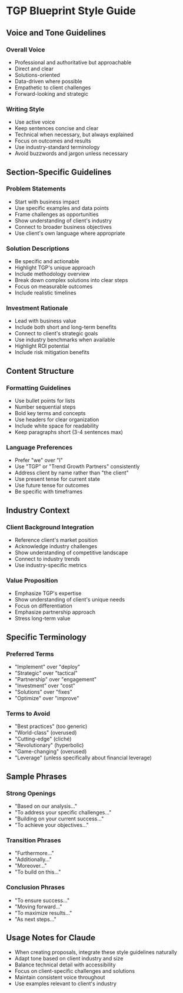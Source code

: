 <!-- TGP Proposal Style Guide -->
<!-- Version 1.0 -->
<!-- This guide provides writing style and tone guidelines for TGP proposals -->

# TGP Blueprint Style Guide

## Voice and Tone Guidelines

### Overall Voice
- Professional and authoritative but approachable
- Direct and clear
- Solutions-oriented
- Data-driven where possible
- Empathetic to client challenges
- Forward-looking and strategic

### Writing Style
- Use active voice
- Keep sentences concise and clear
- Technical when necessary, but always explained
- Focus on outcomes and results
- Use industry-standard terminology
- Avoid buzzwords and jargon unless necessary

## Section-Specific Guidelines

### Problem Statements
- Start with business impact
- Use specific examples and data points
- Frame challenges as opportunities
- Show understanding of client's industry
- Connect to broader business objectives
- Use client's own language where appropriate

### Solution Descriptions
- Be specific and actionable
- Highlight TGP's unique approach
- Include methodology overview
- Break down complex solutions into clear steps
- Focus on measurable outcomes
- Include realistic timelines

### Investment Rationale
- Lead with business value
- Include both short and long-term benefits
- Connect to client's strategic goals
- Use industry benchmarks when available
- Highlight ROI potential
- Include risk mitigation benefits

## Content Structure

### Formatting Guidelines
- Use bullet points for lists
- Number sequential steps
- Bold key terms and concepts
- Use headers for clear organization
- Include white space for readability
- Keep paragraphs short (3-4 sentences max)

### Language Preferences
- Prefer "we" over "I"
- Use "TGP" or "Trend Growth Partners" consistently
- Address client by name rather than "the client"
- Use present tense for current state
- Use future tense for outcomes
- Be specific with timeframes

## Industry Context

### Client Background Integration
- Reference client's market position
- Acknowledge industry challenges
- Show understanding of competitive landscape
- Connect to industry trends
- Use industry-specific metrics

### Value Proposition
- Emphasize TGP's expertise
- Show understanding of client's unique needs
- Focus on differentiation
- Emphasize partnership approach
- Stress long-term value

## Specific Terminology

### Preferred Terms
- "Implement" over "deploy"
- "Strategic" over "tactical"
- "Partnership" over "engagement"
- "Investment" over "cost"
- "Solutions" over "fixes"
- "Optimize" over "improve"

### Terms to Avoid
- "Best practices" (too generic)
- "World-class" (overused)
- "Cutting-edge" (cliché)
- "Revolutionary" (hyperbolic)
- "Game-changing" (overused)
- "Leverage" (unless specifically about financial leverage)

## Sample Phrases

### Strong Openings
- "Based on our analysis..."
- "To address your specific challenges..."
- "Building on your current success..."
- "To achieve your objectives..."

### Transition Phrases
- "Furthermore..."
- "Additionally..."
- "Moreover..."
- "To build on this..."

### Conclusion Phrases
- "To ensure success..."
- "Moving forward..."
- "To maximize results..."
- "As next steps..."

## Usage Notes for Claude
- When creating proposals, integrate these style guidelines naturally
- Adapt tone based on client industry and size
- Balance technical detail with accessibility
- Focus on client-specific challenges and solutions
- Maintain consistent voice throughout
- Use examples relevant to client's industry
